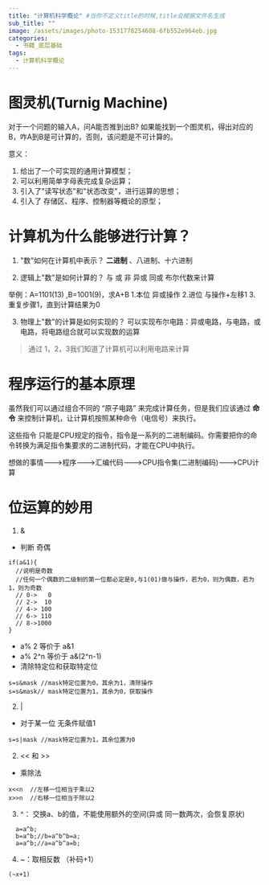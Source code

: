```yaml
---
title: "计算机科学概论" #当你不定义title的时候,title会根据文件名生成
sub_title: ""
image: /assets/images/photo-1531778254608-6fb552e964eb.jpg
categories:
  - 书籍_底层基础
tags:
  - 计算机科学概论
---
```


 
# 图灵机(Turnig Machine)
对于一个问题的输入A，问A能否推到出B?
如果能找到一个图灵机，得出对应的B，咋A到B是可计算的，否则，该问题是不可计算的。

意义：
1. 给出了一个可实现的通用计算模型；
2. 可以利用简单字母表完成复杂运算；
3. 引入了"读写状态"和"状态改变"，进行运算的思想；
4. 引入了 存储区、程序、控制器等概论的原型；

# 计算机为什么能够进行计算？
1. "数"如何在计算机中表示？
 **二进制** 、八进制、十六进制 

2. 逻辑上"数"是如何计算的？
与 或 非 
异或 同或  布尔代数来计算

举例：A=1101(13) ,B=1001(9)，求A+B
1.本位 异或操作 
2.进位 与操作+左移1
3.重复步骤1，直到计算结果为0


3. 物理上"数"的计算是如何实现的？
可以实现布尔电路：异或电路，与电路，或电路，将电路组合就可以实现数的运算

>通过 1，2，3我们知道了计算机可以利用电路来计算


# 程序运行的基本原理
虽然我们可以通过组合不同的 “原子电路” 来完成计算任务，但是我们应该通过 **命令** 来控制计算机，让计算机按照某种命令（电信号）来执行。

这些指令 只能是CPU规定的指令，指令是一系列的二进制编码。你需要把你的命令转换为满足指令集要求的二进制代码，才能在CPU中执行。

想做的事情--->程序--->汇编代码--->CPU指令集(二进制编码)--->CPU计算


# 位运算的妙用
  1. &
  - 判断 奇偶
  ```
  if(a&1){
    //说明是奇数
    //任何一个偶数的二级制的第一位都必定是0,与1(01)做与操作，若为0，则为偶数，若为1，则为奇数
    // 0->   0
    // 2->  10
    // 4-> 100
    // 6-> 110
    // 8->1000
  }
  ```
  - a% 2 等价于 a&1
  - a% 2^n 等价于 a&(2^n-1)
  - 清除特定位和获取特定位
  ```
  s=s&mask //mask特定位置为0，其余为1，清除操作
  s=s&mask// mask特定位置为1，其余为0，获取操作
  ```

  2. |
  - 对于某一位 无条件赋值1
  ```
  s=s|mask //mask特定位置为1，其余位置为0 
  ``` 
    
  2. << 和  >>
  - 乘除法
  ```
  x<<n  //左移一位相当于乘以2
  x>>n  //右移一位相当于除以2
  ```


  3. ^： 交换a、b的值，不能使用额外的空间(异或 同一数两次，会恢复原状)
  ```
    a=a^b;
    b=a^b;//b=a^b^b=a;
    a=a^b;//a=a^b^a=b;
  ```
  
  4.  ~：取相反数 （补码+1）
  ```
  (~x+1)
  ```
